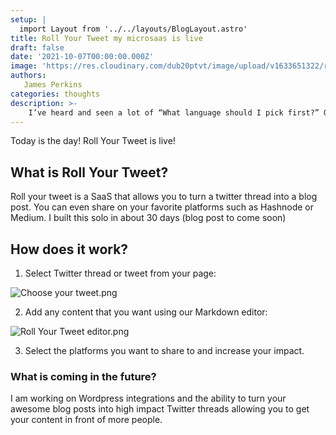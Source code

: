 ```yaml
---
setup: |
  import Layout from '../../layouts/BlogLayout.astro'
title: Roll Your Tweet my microsaas is live
draft: false
date: '2021-10-07T00:00:00.000Z'
image: 'https://res.cloudinary.com/dub20ptvt/image/upload/v1633651322/roll_your_tweet_share_junohk.webp'
authors:
   James Perkins
categories: thoughts
description: >-
    I’ve heard and seen a lot of “What language should I pick first?” Questions in my time as a developer. It’s an interesting question that I seem to have the opposite response to most.
---
```


Today is the day! Roll Your Tweet is live!

## What is Roll Your Tweet?

Roll your tweet is a SaaS that allows you to turn a twitter thread into a blog post. You can even share on your favorite platforms such as Hashnode or Medium. I built this solo in about 30 days (blog post to come soon)

## How does it work?

1. Select Twitter thread or tweet from your page:

![Choose your tweet.png](https://cdn.hashnode.com/res/hashnode/image/upload/v1633651652741/A7QN9Fowp.png)

2. Add any content that you want using our Markdown editor:

![Roll Your Tweet editor.png](https://cdn.hashnode.com/res/hashnode/image/upload/v1633651689815/WlzAFrupM.png)

3. Select the platforms you want to share to and increase your impact.

### What is coming in the future?

I am working on Wordpress integrations and the ability to turn your awesome blog posts into high impact Twitter threads allowing you to get your content in front of more people.
